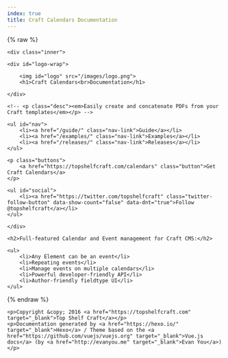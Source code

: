 ```yaml
---
index: true
title: Craft Calendars Documentation
---
```


{% raw %}

<div id="hero">

	<div class="inner">

	<div id="logo-wrap">

		<img id="logo" src="/images/logo.png">
		<h1>Craft Calendars<br>Documentation</h1>

	</div>

	<!-- <p class="desc"><em>Easily create and concatenate PDFs from your Craft templates</em></p> -->

	<ul id="nav">
		<li><a href="/guide/" class="nav-link">Guide</a></li>
		<li><a href="/examples/" class="nav-link">Examples</a></li>
		<li><a href="/releases/" class="nav-link">Releases</a></li>
	</ul>

	<p class="buttons">
		<a href="https://topshelfcraft.com/calendars" class="button">Get Craft Calendars</a>
	</p>

	<ul id="social">
		<li><a href="https://twitter.com/topshelfcraft" class="twitter-follow-button" data-show-count="false" data-dnt="true">Follow @topshelfcraft</a></li>
	</ul>

	</div>

</div>

<div id="why">

	<h2>Full-featured Calendar and Event management for Craft CMS:</h2>
    
    <ul>
	    <li>Any Element can be an event</li>
	    <li>Repeating events</li>
	    <li>Manage events on multiple calendars</li>
	    <li>Powerful developer-friendly API</li>
	    <li>Author-friendly fieldtype UI</li>
	</ul>
    
</div>

{% endraw %}

<div id="footer">

	<p>Copyright &copy; 2016 <a href="https://topshelfcraft.com" target="_blank">Top Shelf Craft</a></p>
	<p>Documentation generated by <a href="https://hexo.io/" target="_blank">Hexo</a> / Theme based on the <a href="https://github.com/vuejs/vuejs.org" target="_blank">Vue.js docs</a> (by <a href="http://evanyou.me" target="_blank">Evan You</a>)</p>

</div>

<!-- Twitter follow button script -->
<script>!function(d,s,id){var js,fjs=d.getElementsByTagName(s)[0],p=/^http:/.test(d.location)?'http':'https';if(!d.getElementById(id)){js=d.createElement(s);js.id=id;js.src=p+'://platform.twitter.com/widgets.js';fjs.parentNode.insertBefore(js,fjs);}}(document, 'script', 'twitter-wjs');</script>


